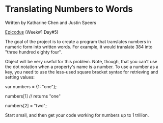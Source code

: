 <h1>Translating Numbers to Words</h1> 
<p>Written by Katharine Chen and Justin Speers</p>
<p><a href="http://www.epicodus.com/">Epicodus</a> (Week#1 Day#5)</p>

<p>The goal of the project is to create a program that translates numbers in numeric form into written words. For example, it would translate 384 into "three hundred eighty four".</p> 

<p>Object will be very useful for this problem. Note, though, that you can't use the dot notation when a property's name is a number. To use a number as a key, you need to use the less-used square bracket syntax for retrieving and setting values:<p>

<p>var numbers = {1: "one"};</p>
<p>numbers[1] // returns "one"</p>
<p>numbers[2] = "two";</p>

<p>Start small, and then get your code working for numbers up to 1 trillion.</p>